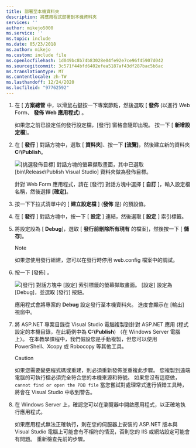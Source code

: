 ```yaml
---
title: 部署至本機資料夾
description: 將應用程式部署到本機資料夾
services: ''
author: mikejo5000
ms.service: ''
ms.topic: include
ms.date: 05/23/2018
ms.author: mikejo
ms.custom: include file
ms.openlocfilehash: 1d049bc8b74b83028e04fe92e7ce96f45907d042
ms.sourcegitcommit: 3c571f44bfd6402efea5187af43df287bac5b6ac
ms.translationtype: MT
ms.contentlocale: zh-TW
ms.lasthandoff: 12/24/2020
ms.locfileid: "97762592"
---
```

1. 在 [ **方案總管** 中，以滑鼠右鍵按一下專案節點，然後選取 [ **發佈** (以進行 Web Form、 **發佈 Web 應用程式**) 。

    如果您之前已設定任何發行設定檔，[發行] 窗格會隨即出現。 按一下 [ **新增設定檔**]。

1. 在 [ **發行** ] 對話方塊中，選取 [ **資料夾**]、按一下 **[流覽]**，然後建立新的資料夾 **C:\Publish**。

    ![[挑選發佈目標] 對話方塊的螢幕擷取畫面，其中已選取 [bin\Release\Publish Visual Studio] 資料夾做為發佈目標。](../media/remotedbg_publish_local.png)

    針對 Web Form 應用程式，請在 [發行] 對話方塊中選擇 [ **自訂** ]，輸入設定檔名稱，然後選擇 **[確定]**。

1. 按一下下拉式清單中的 [ **建立設定檔** ] (**發佈** 是) 的預設值。

1. 在 [ **發行** ] 對話方塊中，按一下 [ **設定** ] 連結，然後選取 [ **設定** ] 索引標籤。

1. 將設定設為 [ **Debug**]，選取 [ **發行前刪除所有現有** 的檔案]，然後按一下 [ **儲存**]。

    > [!NOTE]
    > 如果您使用發行組建，您可以在發行時停用 web.config 檔案中的調試。

1. 按一下 [發佈] 。

    ![[發行] 對話方塊中 [設定] 索引標籤的螢幕擷取畫面。 [設定] 設定為 [Debug]，並選取 [發行] 按鈕。](../media/remotedbg_publish_debug_config.png)

    應用程式會將專案的 **Debug** 設定發行至本機資料夾。 進度會顯示在 [輸出] 視窗中。

1. 將 ASP.NET 專案目錄從 Visual Studio 電腦複製到針對 ASP.NET 應用 (程式設定的本機目錄，在此範例中為 **C:\Publish**) （在 Windows Server 電腦上）。 在本教學課程中，我們假設您是手動複製，但您可以使用 PowerShell、Xcopy 或 Robocopy 等其他工具。

    > [!CAUTION]
    > 如果您需要變更程式碼或重建，則必須重新發佈並重複此步驟。 您複製到遠端電腦的可執行檔必須完全符合您的本機來源和符號。    如果您沒有這麼做， `cannot find or open the PDB file` 當您嘗試對處理常式進行偵錯工具時，將會在 Visual Studio 中收到警告。

1. 在 Windows Server 上，確認您可以在瀏覽器中開啟應用程式，以正確地執行應用程式。

    如果應用程式無法正確執行，則在您的伺服器上安裝的 ASP.NET 版本與 Visual Studio 電腦上可能會有不相符的情況，否則您的 IIS 或網站設定可能會有問題。 重新檢查先前的步驟。
